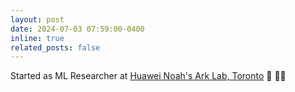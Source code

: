 ```yaml
---
layout: post
date: 2024-07-03 07:59:00-0400
inline: true
related_posts: false
---
```


Started as ML Researcher at [Huawei Noah's Ark Lab, Toronto](https://www.huawei.com/ca/) :tada: :man_technologist:  
